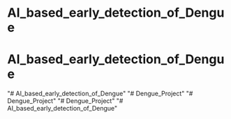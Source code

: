# AI_based_early_detection_of_Dengue
# AI_based_early_detection_of_Dengue
"# AI_based_early_detection_of_Dengue" 
"# Dengue_Project" 
"# Dengue_Project" 
"# Dengue_Project" 
"# AI_based_early_detection_of_Dengue" 
